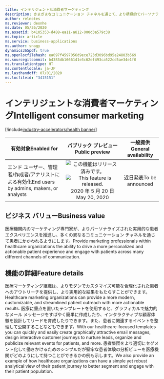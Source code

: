 ```yaml
---
title: インテリジェントな消費者マーケティング
description: さまざまなコミュニケーション チャネルを通じて、より積極的でパーソナライズされた方法で患者とかかわります。
author: relnotes
ms.reviewer: deonhe
ms.date: 05/26/2020
ms.assetid: b4105353-d488-ea11-a812-000d3a579c38
ms.topic: article
ms.service: business-applications
ms.author: snagy
dynamics365pdf: true
ms.openlocfilehash: ea097f4597056d9ece723d3096bd95e24803b569
ms.sourcegitcommit: b4383db1666141e3c62ef493ca522cd5ae34e1f0
ms.translationtype: HT
ms.contentlocale: ja-JP
ms.lasthandoff: 07/01/2020
ms.locfileid: "3415151"
---
```

# <a name="intelligent-consumer-marketing"></a><span data-ttu-id="26fa8-103">インテリジェントな消費者マーケティング</span><span class="sxs-lookup"><span data-stu-id="26fa8-103">Intelligent consumer marketing</span></span>
[!include[industry-accelerators/health banner](../includes/industry-accelerators/health.md)]

| <span data-ttu-id="26fa8-104">有効対象</span><span class="sxs-lookup"><span data-stu-id="26fa8-104">Enabled for</span></span>    |  <span data-ttu-id="26fa8-105">パブリック プレビュー</span><span class="sxs-lookup"><span data-stu-id="26fa8-105">Public preview</span></span> | <span data-ttu-id="26fa8-106">一般提供</span><span class="sxs-lookup"><span data-stu-id="26fa8-106">General availability</span></span> | 
| ---------- | :----------: |:----------: |
|<span data-ttu-id="26fa8-107">エンド ユーザー、管理者/作成者/アナリストによる有効化</span><span class="sxs-lookup"><span data-stu-id="26fa8-107">End users by admins, makers, or analysts</span></span>|<span data-ttu-id="26fa8-108">![この機能はリリース済みです。](/dynamics365-release-plan/media/green-checkmark.png "この機能はリリース済みです。")</span><span class="sxs-lookup"><span data-stu-id="26fa8-108">![This feature is released.](/dynamics365-release-plan/media/green-checkmark.png "This feature is released.")</span></span> <span data-ttu-id="26fa8-109">2020 年 5 月 20 日</span><span class="sxs-lookup"><span data-stu-id="26fa8-109">May 20, 2020</span></span>| <span data-ttu-id="26fa8-110">近日発表</span><span class="sxs-lookup"><span data-stu-id="26fa8-110">To be announced</span></span>|


## <a name="business-value"></a><span data-ttu-id="26fa8-111">ビジネス バリュー</span><span class="sxs-lookup"><span data-stu-id="26fa8-111">Business value</span></span>
<!-- bv start -->
<span data-ttu-id="26fa8-112">医療機関内のマーケティング専門家が、よりパーソナライズされた実用的な患者エクスペリエンスを推進し、多くの異なるコミュニケーション チャネルを通じて患者にかかわれるようにします。</span><span class="sxs-lookup"><span data-stu-id="26fa8-112">Provide marketing professionals within healthcare organizations the ability to drive a more personalized and actionable patient experience and engage with patients across many different channels of communication.</span></span>
<!-- bv end -->



## <a name="feature-details"></a><span data-ttu-id="26fa8-113">機能の詳細</span><span class="sxs-lookup"><span data-stu-id="26fa8-113">Feature details</span></span>
<!--feature detail start -->
<span data-ttu-id="26fa8-114">医療マーケティング組織は、よりモダンでカスタマイズ可能な合理化された患者へのアウトリーチを提供し、より実用的な結果をもたらすことができます。</span><span class="sxs-lookup"><span data-stu-id="26fa8-114">Healthcare marketing organizations can provide a more modern, customizable, and streamlined patient outreach with more actionable results.</span></span> <span data-ttu-id="26fa8-115">医療に重点を置いたテンプレートを使用すると、グラフィカルで魅力的なメール メッセージをすばやく簡単に作成したり、インタラクティブな顧客体験を設計してリードを育成したりできます。また、患者に関連するイベントを整理して公開することなどもできます。</span><span class="sxs-lookup"><span data-stu-id="26fa8-115">With our healthcare-focused templates you can quickly and easily create graphically attractive email messages, design interactive customer journeys to nurture leads, organize and publicize relevant events for patients, and more.</span></span> <span data-ttu-id="26fa8-116">患者集団をより適切にセグメント化して働きかけるためのシンプルだが堅牢な患者体験の分析ビューを医療機関がどのようにして持つことができるかの例も示します。</span><span class="sxs-lookup"><span data-stu-id="26fa8-116">We also provide an example of how healthcare organizations can have a simple yet robust analytical view of their patient journey to better segment and engage with their patient population.</span></span>
<!--feature detail end -->









